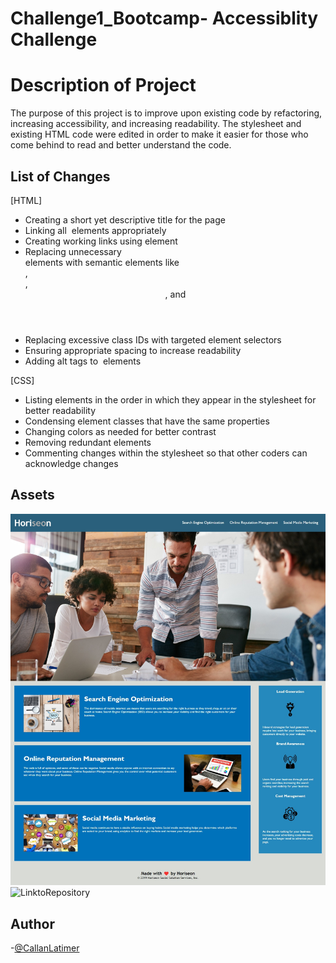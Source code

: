 # Challenge1_Bootcamp- Accessiblity Challenge

# Description of Project
 The purpose of this project is to improve upon existing code by refactoring, increasing accessibility, and increasing readability.
 The stylesheet and existing HTML code were edited in order to make it easier for those who come behind to read and better understand the code. 

 ## List of Changes
 [HTML]
 * Creating a short yet descriptive title for the page
 * Linking all <img> elements appropriately 
 * Creating working links using <a> element
 * Replacing unnecessary <div> elements with semantic elements like <nav>, <aside>, <header>, and <footer>
 * Replacing excessive class IDs with targeted element selectors 
 * Ensuring appropriate spacing to increase readability
 * Adding alt tags to <img> elements

 [CSS]
 * Listing elements in the order in which they appear in the stylesheet for better readability
 * Condensing element classes that have the same properties
 * Changing colors as needed for better contrast 
 * Removing redundant elements 
 * Commenting changes within the stylesheet so that other coders can acknowledge changes 

 ## Assets
 ![Screenshot](./Horiseon_Webpage.jpeg)
 ![LinktoRepository](https://github.com/Clatimer97/Challenge1_Bootcamp/tree/main/Assets)

 ## Author
 -[@CallanLatimer](https://github.com/Clatimer97)